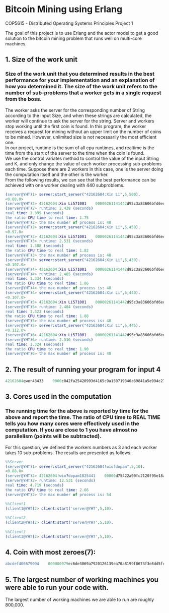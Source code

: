 # Bitcoin Mining using Erlang
COP5615 - Distributed Operating Systems Principles Project 1

The goal of this project is to use Erlang and the actor model to get a good solution to the bitcoin mining problem that runs well on multi-core machines.
## 1. Size of the work unit 
### Size of the work unit that you determined results in the best performance for your implementation and an explanation of how you determined it. The size of the work unit refers to the number of sub-problems that a worker gets in a single request from the boss.
The worker asks the server for the corresponding number of String according to the input Size, and when these strings are calculated, the worker will continue to ask the server for the string. Server and workers stop working until the first coin is found. In this program, the worker receives a request for mining without an upper limit on the number of coins to be mined. However, unlimited size is not necessarily the most efficient one.  
In our project, runtime is the sum of all cpu runtimes, and realtime is the time from the start of the server to the time when the coin is found.  
We use the control variates method to control the value of the input String and K, and only change the value of each worker processing sub-problems each time.
Suppose there are 2 workers in this case, one is the server doing the computation itself and the other is the worker.  
From the following results, we can see that the best performance can be achieved with one worker dealing with 440 subproblems.  
 ```erlang
(server@YHT)1> server:start_server("42162604:Xin Li",5,500).
<0.88.0>
(server@YHT)2> 42162604:Xin Li571001    00000261141442d95c3a83606bfd6edddaf25bc238fd7ca31889b7dd006f6569
(server@YHT)2> runtime: 2.438 (seconds)
real time: 1.395 (seconds)
the ratio CPU time to real time: 1.75 
(server@YHT)2> the max number of process is: 48
(server@YHT)2> server:start_server("42162604:Xin Li",5,450). 
<0.97.0>
(server@YHT)3> 42162604:Xin Li571001    00000261141442d95c3a83606bfd6edddaf25bc238fd7ca31889b7dd006f6569
(server@YHT)3> runtime: 2.531 (seconds)
real time: 1.388 (seconds)
the ratio CPU time to real time: 1.82
(server@YHT)3> the max number of process is: 48
(server@YHT)3> server:start_server("42162604:Xin Li",5,430). 
<0.102.0>
(server@YHT)4> 42162604:Xin Li571001    00000261141442d95c3a83606bfd6edddaf25bc238fd7ca31889b7dd006f6569
(server@YHT)4> runtime: 2.485 (seconds)
real time: 1.334 (seconds)
the ratio CPU time to real time: 1.86
(server@YHT)4> the max number of process is: 48
(server@YHT)4> server:start_server("42162604:Xin Li",5,440). 
<0.107.0>
(server@YHT)5> 42162604:Xin Li571001    00000261141442d95c3a83606bfd6edddaf25bc238fd7ca31889b7dd006f6569
(server@YHT)5> runtime: 2.484 (seconds)
real time: 1.323 (seconds)
the ratio CPU time to real time: 1.88
(server@YHT)5> the max number of process is: 48
(server@YHT)5> server:start_server("42162604:Xin Li",5,445). 
<0.112.0>
(server@YHT)6> 42162604:Xin Li571001    00000261141442d95c3a83606bfd6edddaf25bc238fd7ca31889b7dd006f6569
(server@YHT)6> runtime: 2.516 (seconds)
real time: 1.324 (seconds)
the ratio CPU time to real time: 1.90
(server@YHT)6> the max number of process is: 48
```

## 2. The result of running your program for input 4
 ```erlang
42162604qwer43433    0000c042fa25420993d4165c9a150719340a69841a5e994c27f493a60ea3b592
```
## 3. Cores used in the computation
### The running time for the above is reported by time for the above and report the time.  The ratio of CPU time to REAL TIME tells you how many cores were effectively used in the computation.  If you are close to 1 you have almost no parallelism (points will be subtracted).
For this question, we defined the workers numbers as 3 and each worker takes 10 sub-problems.
The results are presented as follows:   
 ```erlang
%%Server
(server@YHT)1> server:start_server("42162604!wio?dopam",5,10).                         
<0.88.0>
(server@YHT)2> 42162604!wio?dopam1825441    00000d75422a00fc2120f95e18a2f8920e982600caecd46efbed0abfab39b2de
(server@YHT)2> runtime: 12.531 (seconds)
real time: 4.719 (seconds)
the ratio CPU time to real time: 2.66
(server@YHT)2> the max number of process is: 54

%%Client1
(client1@YHT)2> client:start('server@YHT',5,10).  
  
%%Client2
(client2@YHT)2> client:start('server@YHT',5,10).  
  
%%Client3
(client3@YHT)2> client:start('server@YHT',5,10).
```
## 4. Coin with most zeroes(7):
 ```erlang
abcdef406679004    000000079ec6de3069a7920126139ea70a8199f8673f3e8dd5fc4e61894c59ea
```
## 5. The largest number of working machines you were able to run your code with.
The largest number of working machines we are able to run are roughly 800,000.



